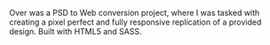Over was a PSD to Web conversion project, where I was tasked with creating a  pixel perfect and fully responsive replication of a provided design. Built with HTML5 and SASS.

